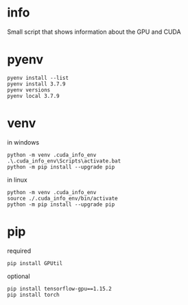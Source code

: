 # info

Small script that shows information about the GPU and CUDA

# pyenv

```
pyenv install --list
pyenv install 3.7.9
pyenv versions
pyenv local 3.7.9
```

# venv

in windows
```
python -m venv .cuda_info_env
.\.cuda_info_env\Scripts\activate.bat 
python -m pip install --upgrade pip
```

in linux
```
python -m venv .cuda_info_env
source ./.cuda_info_env/bin/activate
python -m pip install --upgrade pip
```

# pip

required
```
pip install GPUtil
```

optional
```
pip install tensorflow-gpu==1.15.2
pip install torch
```